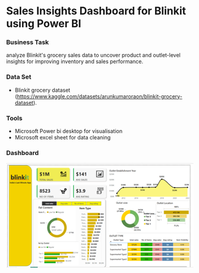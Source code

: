 # Sales Insights Dashboard for Blinkit using Power BI 

### Business Task
analyze Blinkit's grocery sales data to uncover product and outlet-level insights for improving inventory and sales performance.

### Data Set
- Blinkit grocery dataset (https://www.kaggle.com/datasets/arunkumaroraon/blinkit-grocery-dataset).

### Tools
- Microsoft Power bi desktop for visualisation 
- Microsoft excel sheet for data cleaning 

### Dashboard

<img src="https://github.com/sucharitade/blinkit-dashboard/blob/main/Screenshot%20(673).png?raw=true" width="800" alt="Dashboard Screenshot">
